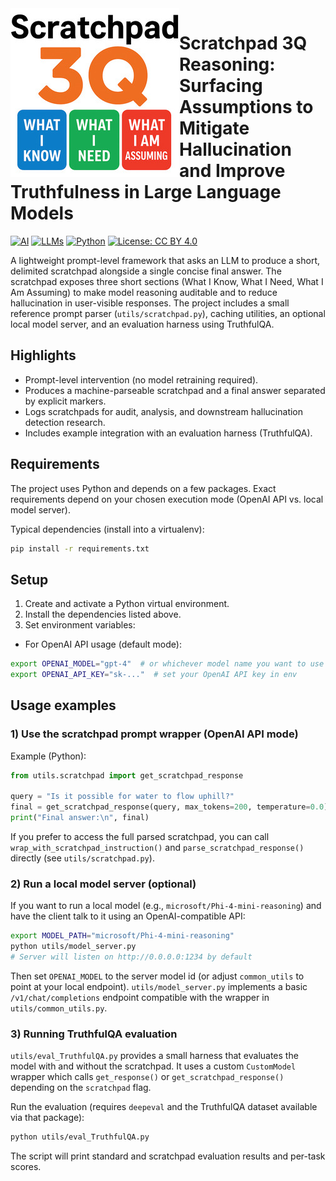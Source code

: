 <img src="./assets/project_logo.jpg" alt="Project logo" width="270px" align="left"/>
<!-- $ convert logo_large.png -resize 270x270 project_logo.jpg -->

# Scratchpad 3Q Reasoning: Surfacing Assumptions to Mitigate Hallucination and Improve Truthfulness in Large Language Models

[![AI](https://img.shields.io/badge/AI-C21B00?style=for-the-badge&logo=openaigym&logoColor=white)]()
[![LLMs](https://img.shields.io/badge/LLMs-1A535C?style=for-the-badge&logo=openai&logoColor=white)]()
[![Python](https://img.shields.io/badge/Python-3776AB?style=for-the-badge&logo=python&logoColor=ffdd54)]()
[![License: CC BY 4.0](https://img.shields.io/badge/License-CC_BY_4.0-darkgreen.svg?style=for-the-badge&logo=github&logoColor=white)](./LICENSE.md)

A lightweight prompt-level framework that asks an LLM to produce a short, delimited scratchpad alongside a single concise final answer. The scratchpad exposes three short sections (What I Know, What I Need, What I Am Assuming) to make model reasoning auditable and to reduce hallucination in user-visible responses. The project includes a small reference prompt parser (`utils/scratchpad.py`), caching utilities, an optional local model server, and an evaluation harness using TruthfulQA.

## Highlights

- Prompt-level intervention (no model retraining required).
- Produces a machine-parseable scratchpad and a final answer separated by explicit markers.
- Logs scratchpads for audit, analysis, and downstream hallucination detection research.
- Includes example integration with an evaluation harness (TruthfulQA).

## Requirements

The project uses Python and depends on a few packages. Exact requirements depend on your chosen execution mode (OpenAI API vs. local model server).

Typical dependencies (install into a virtualenv):

```bash
pip install -r requirements.txt
```


## Setup

1. Create and activate a Python virtual environment.
2. Install the dependencies listed above.
3. Set environment variables:

- For OpenAI API usage (default mode):

```bash
export OPENAI_MODEL="gpt-4"  # or whichever model name you want to use
export OPENAI_API_KEY="sk-..."  # set your OpenAI API key in env
```


## Usage examples

### 1) Use the scratchpad prompt wrapper (OpenAI API mode)

Example (Python):

```python
from utils.scratchpad import get_scratchpad_response

query = "Is it possible for water to flow uphill?"
final = get_scratchpad_response(query, max_tokens=200, temperature=0.0)
print("Final answer:\n", final)
```

If you prefer to access the full parsed scratchpad, you can call `wrap_with_scratchpad_instruction()` and `parse_scratchpad_response()` directly (see `utils/scratchpad.py`).


### 2) Run a local model server (optional)

If you want to run a local model (e.g., `microsoft/Phi-4-mini-reasoning`) and have the client talk to it using an OpenAI-compatible API:

```bash
export MODEL_PATH="microsoft/Phi-4-mini-reasoning"
python utils/model_server.py
# Server will listen on http://0.0.0.0:1234 by default
```

Then set `OPENAI_MODEL` to the server model id (or adjust `common_utils` to point at your local endpoint). `utils/model_server.py` implements a basic `/v1/chat/completions` endpoint compatible with the wrapper in `utils/common_utils.py`.


### 3) Running TruthfulQA evaluation

`utils/eval_TruthfulQA.py` provides a small harness that evaluates the model with and without the scratchpad. It uses a custom `CustomModel` wrapper which calls `get_response()` or `get_scratchpad_response()` depending on the `scratchpad` flag.

Run the evaluation (requires `deepeval` and the TruthfulQA dataset available via that package):

```bash
python utils/eval_TruthfulQA.py
```

The script will print standard and scratchpad evaluation results and per-task scores.

